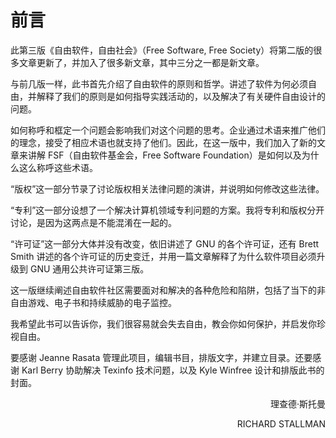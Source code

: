 # 前言

此第三版《自由软件，自由社会》（Free Software, Free Society）将第二版的很多文章更新了，并加入了很多新文章，其中三分之一都是新文章。

与前几版一样，此书首先介绍了自由软件的原则和哲学。讲述了软件为何必须自由，并解释了我们的原则是如何指导实践活动的，以及解决了有关硬件自由设计的问题。

如何称呼和框定一个问题会影响我们对这个问题的思考。企业通过术语来推广他们的理念，接受了相应术语也就支持了他们。因此，在这一版中，我们加入了新的文章来讲解 FSF（自由软件基金会，Free Software Foundation）是如何以及为什么这么称呼这些术语。

“版权”这一部分节录了讨论版权相关法律问题的演讲，并说明如何修改这些法律。

“专利”这一部分设想了一个解决计算机领域专利问题的方案。我将专利和版权分开讨论，是因为这两点是不能混淆在一起的。

“许可证”这一部分大体并没有改变，依旧讲述了 GNU 的各个许可证，还有 Brett Smith 讲述的各个许可证的历史变迁，并用一篇文章解释了为什么软件项目必须升级到 GNU 通用公共许可证第三版。

这一版继续阐述自由软件社区需要面对和解决的各种危险和陷阱，包括了当下的非自由游戏、电子书和持续威胁的电子监控。

我希望此书可以告诉你，我们很容易就会失去自由，教会你如何保护，并启发你珍视自由。

要感谢 Jeanne Rasata 管理此项目，编辑书目，排版文字，并建立目录。还要感谢 Karl Berry 协助解决 Texinfo 技术问题，以及 Kyle Winfree 设计和排版此书的封面。

<!--(pandoc)\(pandoc)-->  

<!--(pdf)\hfill\ (pdf)--> <!-- (pdf)--><p align="right"><!--(pdf) -->理查德·斯托曼<!-- (pdf)--></p><!--(pdf) -->

<!--(pdf)\hfill\ (pdf)--> <!-- (pdf)--><p align="right"><!--(pdf) -->RICHARD STALLMAN<!-- (pdf)--></p><!--(pdf) -->
